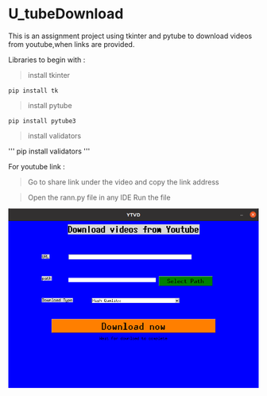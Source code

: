 # U_tubeDownload
This is an assignment project using tkinter and pytube to download videos from youtube,when links are provided.

Libraries to begin with : 

> install tkinter
```
pip install tk
```
> install pytube
```
pip install pytube3
```
> install validators

'''
pip install validators
'''


For youtube link :
> Go to share link under the video and copy the link address

>Open the rann.py file in any IDE
>Run the file

![Program pic](https://github.com/SamarthAnand/U_tubeDownload/blob/main/Program%20running.png)
